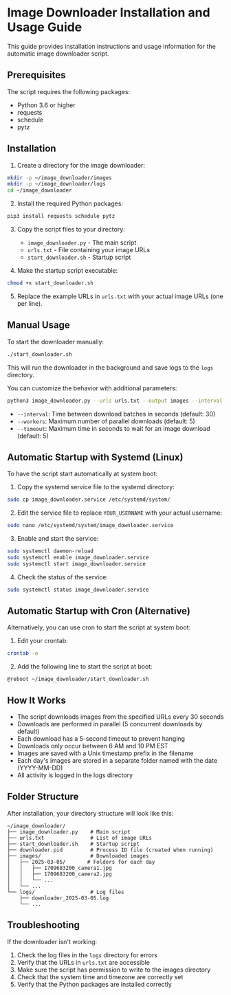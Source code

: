 # Image Downloader Installation and Usage Guide

This guide provides installation instructions and usage information for the automatic image downloader script.

## Prerequisites

The script requires the following packages:
- Python 3.6 or higher
- requests
- schedule
- pytz

## Installation

1. Create a directory for the image downloader:

```bash
mkdir -p ~/image_downloader/images
mkdir -p ~/image_downloader/logs
cd ~/image_downloader
```

2. Install the required Python packages:

```bash
pip3 install requests schedule pytz
```

3. Copy the script files to your directory:
   - `image_downloader.py` - The main script
   - `urls.txt` - File containing your image URLs
   - `start_downloader.sh` - Startup script

4. Make the startup script executable:

```bash
chmod +x start_downloader.sh
```

5. Replace the example URLs in `urls.txt` with your actual image URLs (one per line).

## Manual Usage

To start the downloader manually:

```bash
./start_downloader.sh
```

This will run the downloader in the background and save logs to the `logs` directory.

You can customize the behavior with additional parameters:

```bash
python3 image_downloader.py --urls urls.txt --output images --interval 30 --workers 5 --timeout 5
```

- `--interval`: Time between download batches in seconds (default: 30)
- `--workers`: Maximum number of parallel downloads (default: 5)
- `--timeout`: Maximum time in seconds to wait for an image download (default: 5)

## Automatic Startup with Systemd (Linux)

To have the script start automatically at system boot:

1. Copy the systemd service file to the systemd directory:

```bash
sudo cp image_downloader.service /etc/systemd/system/
```

2. Edit the service file to replace `YOUR_USERNAME` with your actual username:

```bash
sudo nano /etc/systemd/system/image_downloader.service
```

3. Enable and start the service:

```bash
sudo systemctl daemon-reload
sudo systemctl enable image_downloader.service
sudo systemctl start image_downloader.service
```

4. Check the status of the service:

```bash
sudo systemctl status image_downloader.service
```

## Automatic Startup with Cron (Alternative)

Alternatively, you can use cron to start the script at system boot:

1. Edit your crontab:

```bash
crontab -e
```

2. Add the following line to start the script at boot:

```
@reboot ~/image_downloader/start_downloader.sh
```

## How It Works

- The script downloads images from the specified URLs every 30 seconds
- Downloads are performed in parallel (5 concurrent downloads by default)
- Each download has a 5-second timeout to prevent hanging
- Downloads only occur between 6 AM and 10 PM EST
- Images are saved with a Unix timestamp prefix in the filename
- Each day's images are stored in a separate folder named with the date (YYYY-MM-DD)
- All activity is logged in the logs directory

## Folder Structure

After installation, your directory structure will look like this:

```
~/image_downloader/
├── image_downloader.py    # Main script
├── urls.txt               # List of image URLs
├── start_downloader.sh    # Startup script
├── downloader.pid         # Process ID file (created when running)
├── images/                # Downloaded images
│   ├── 2025-03-05/       # Folders for each day
│   │   ├── 1709683200_camera1.jpg
│   │   ├── 1709683200_camera2.jpg
│   │   └── ...
│   └── ...
└── logs/                  # Log files
    ├── downloader_2025-03-05.log
    └── ...
```

## Troubleshooting

If the downloader isn't working:

1. Check the log files in the `logs` directory for errors
2. Verify that the URLs in `urls.txt` are accessible
3. Make sure the script has permission to write to the images directory
4. Check that the system time and timezone are correctly set
5. Verify that the Python packages are installed correctly